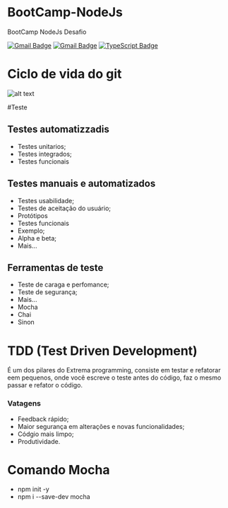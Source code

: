# BootCamp-NodeJs
BootCamp NodeJs Desafio

[![Gmail Badge](https://img.shields.io/twitter/url?label=Babel&logo=Google-chrome&logoColor=black&style=social&url=https%3A%2F%2Fbabeljs.io%2F)](https://babeljs.io/)
[![Gmail Badge](https://img.shields.io/badge/-Gmail?&logo=Gmail&label=Babel&style=social&logoColor=blue)](mailto:williansilva1991@gmail.com)
[![TypeScript Badge](https://img.shields.io/badge/-TypeScript-black?style=flat-square&logo=TypeScript&logoColor=yellow&link=https://www.typescriptlang.org/)](https://www.typescriptlang.org/)



# Ciclo de vida do git
![alt text](https://i.imgur.com/MjpM3fJ.png)

#Teste

## Testes automatizzadis

* Testes unitarios;
* Testes integrados;
* Testes funcionais

## Testes manuais e automatizados

* Testes usabilidade;
* Testes de aceitação do usuário;
* Protótipos
* Testes funcionais
* Exemplo;
* Alpha e beta;
* Mais...

## Ferramentas de teste

* Teste de caraga e perfomance;
* Teste de segurança;
* Mais...
* Mocha
* Chai
* Sinon

# TDD (Test Driven Development)

É um dos pilares do Extrema programming, consiste em testar e refatorar eem pequenos,
onde você escreve o teste antes do código, faz o mesmo passar e refator o código.

### Vatagens

* Feedback rápido;
* Maior segurança em alterações e novas funcionalidades;
* Códgio mais limpo;
* Produtividade.

# Comando Mocha

- npm init -y
- npm i --save-dev mocha
